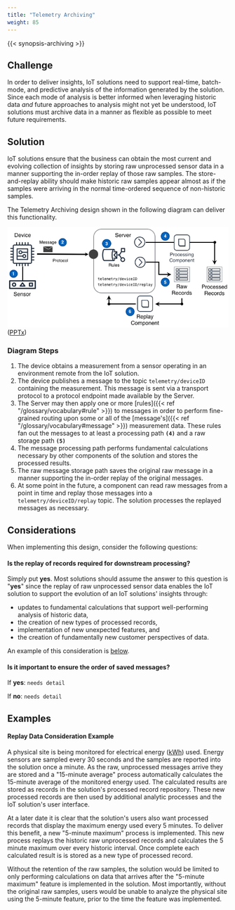 ```yaml
---
title: "Telemetry Archiving"
weight: 85
---
```

{{< synopsis-archiving >}}
<!--more-->

## Challenge
In order to deliver insights, IoT solutions need to support real-time, batch-mode, and predictive analysis of the information generated by the solution. Since each mode of analysis is better informed when leveraging historic data *and* future approaches to analysis might not yet be understood, IoT solutions must archive data in a manner as flexible as possible to meet future requirements.

## Solution
IoT solutions ensure that the business can obtain the most current and evolving collection of insights by storing raw unprocessed sensor data in a manner supporting the in-order replay of those raw samples. The store-and-replay ability should make historic raw samples appear almost as if the samples were arriving in the normal time-ordered sequence of non-historic samples.

The Telemetry Archiving design shown in the following diagram can deliver this functionality.


![Telemetry Archiving Architecture](archiving.png) ([PPTx](/designs/iot-atlas-patterns.pptx))

### Diagram Steps ####

1. The device obtains a measurement from a sensor operating in an environment remote from the IoT solution. 
2. The device publishes a message to the topic `telemetry/deviceID` containing the measurement. This message is sent via a transport protocol to a protocol endpoint made available by the Server. 
3. The Server may then apply one or more [rules]({{< ref "/glossary/vocabulary#rule" >}}) to messages in order to perform fine-grained routing upon some or all of the [message's]({{< ref "/glossary/vocabulary#message" >}}) measurement data. These rules fan out the messages to at least a processing path **`(4)`** and a raw storage path **`(5)`**
4. The message processing path performs fundamental calculations necessary by other components of the solution and stores the processed results. 
5. The raw message storage path saves the original raw message in a manner supporting the in-order replay of the original messages.
6. At some point in the future, a component can read raw messages from a point in time and replay those messages into a `telemetry/deviceID/replay` topic. The solution processes the replayed messages as necessary.

## Considerations
When implementing this design, consider the following questions:

#### Is the replay of records required for downstream processing?

Simply put **yes**. Most solutions should assume the answer to this question is "**yes**" since the replay of raw unprocessed sensor data enables the IoT solution to support the evolution of an IoT solutions' insights through:  
 - updates to fundamental calculations that support well-performing analysis of historic data, 
 - the creation of new types of processed records,
 - implementation of new unexpected features, and 
 - the creation of fundamentally new customer perspectives of data.
  
An example of this consideration is [below](#replay-data-consideration-example).

#### Is it important to ensure the order of saved messages?

If **yes**: `needs detail`  

If **no**: `needs detail`


## Examples
    
#### Replay Data Consideration Example
A physical site is being monitored for electrical energy ([kWh](https://en.wikipedia.org/wiki/Kilowatt_hour)) used. Energy sensors are sampled every 30 seconds and the samples are reported into the solution once a minute. As the raw, unprocessed messages arrive they are stored and a "15-minute average" process automatically calculates the 15-minute average of the monitored energy used. The calculated results are stored as records in the solution's processed record repository. These new processed records are then used by additional analytic processes and the IoT solution's user interface.

At a later date it is clear that the solution's users also want processed records that display the maximum energy used every 5 minutes. To deliver this benefit, a new "5-minute maximum" process is implemented. This new process replays the historic raw unprocessed records and calculates the 5 minute maximum over every historic interval. Once complete each calculated result is is stored as a new type of processed record.
  
Without the retention of the raw samples, the solution would be limited to only performing calculations on data that arrives after the "5-minute maximum" feature is implemented in the solution. Most importantly, without the original raw samples, users would be unable to analyze the physical site using the 5-minute feature, prior to the time the feature was implemented.

